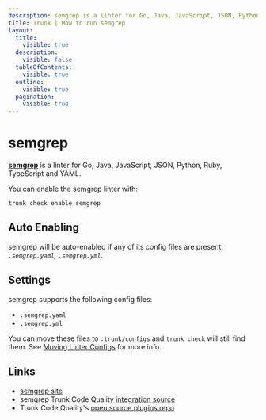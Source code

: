 ```yaml
---
description: semgrep is a linter for Go, Java, JavaScript, JSON, Python, Ruby, TypeScript and YAML
title: Trunk | How to run semgrep
layout:
  title:
    visible: true
  description:
    visible: false
  tableOfContents:
    visible: true
  outline:
    visible: true
  pagination:
    visible: true
---
```


# semgrep

[**semgrep**](https://github.com/returntocorp/semgrep#readme) is a linter for Go, Java, JavaScript, JSON, Python, Ruby, TypeScript and YAML.

You can enable the semgrep linter with:

```shell
trunk check enable semgrep
```

## Auto Enabling

semgrep will be auto-enabled if any of its config files are present: *`.semgrep.yaml`, `.semgrep.yml`*.

## Settings

semgrep supports the following config files:
* `.semgrep.yaml`
* `.semgrep.yml`

You can move these files to `.trunk/configs` and `trunk check` will still find them. See [Moving Linter Configs](..#moving-linter-configs) for more info.




## Links

- [semgrep site](https://github.com/returntocorp/semgrep#readme)
- semgrep Trunk Code Quality [integration source](https://github.com/trunk-io/plugins/tree/main/linters/semgrep)
- Trunk Code Quality's [open source plugins repo](https://github.com/trunk-io/plugins/tree/main)
